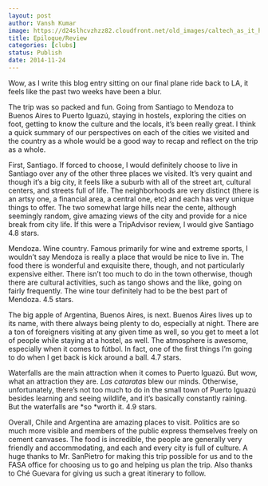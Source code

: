 ```yaml
---
layout: post
author: Vansh Kumar
image: https://d24slhcvzhzz82.cloudfront.net/old_images/caltech_as_it_happens/6a0105349b8251970b01b7c6f24889970b.jpg
title: Epilogue/Review
categories: [clubs]
status: Publish
date: 2014-11-24
---
```


Wow, as I write this blog entry sitting on our final plane ride back to LA, it feels like the past two weeks have been a blur.

The trip was so packed and fun. Going from Santiago to Mendoza to Buenos Aires to Puerto Iguazú, staying in hostels, exploring the cities on foot, getting to know the culture and the locals, it’s been really great. I think a quick summary of our perspectives on each of the cities we visited and the country as a whole would be a good way to recap and reflect on the trip as a whole.

First, Santiago. If forced to choose, I would definitely choose to live in Santiago over any of the other three places we visited. It’s very quaint and though it’s a big city, it feels like a suburb with all of the street art, cultural centers, and streets full of life. The neighborhoods are very distinct (there is an artsy one, a financial area, a central one, etc) and each has very unique things to offer. The two somewhat large hills near the cente, although seemingly random, give amazing views of the city and provide for a nice break from city life. If this were a TripAdvisor review, I would give Santiago 4.8 stars.

<a name="_GoBack"></a> Mendoza. Wine country. Famous primarily for wine and extreme sports, I wouldn’t say Mendoza is really a place that would be nice to live in. The food there is wonderful and exquisite there, though, and not particularly expensive either. There isn’t too much to do in the town otherwise, though there are cultural activities, such as tango shows and the like, going on fairly frequently. The wine tour definitely had to be the best part of Mendoza. 4.5 stars.

The big apple of Argentina, Buenos Aires, is next. Buenos Aires lives up to its name, with there always being plenty to do, especially at night. There are a ton of foreigners visiting at any given time as well, so you get to meet a lot of people while staying at a hostel, as well. The atmosphere is awesome, especially when it comes to fútbol. In fact, one of the first things I’m going to do when I get back is kick around a ball. 4.7 stars.

Waterfalls are the main attraction when it comes to Puerto Iguazú. But wow, what an attraction they are. *Las cataratas* blew our minds. Otherwise, unfortunately, there’s not too much to do in the small town of Puerto Iguazú besides learning and seeing wildlife, and it’s basically constantly raining. But the waterfalls are *so *worth it. 4.9 stars.

Overall, Chile and Argentina are amazing places to visit. Politics are so much more visible and members of the public express themselves freely on cement canvases. The food is incredible, the people are generally very friendly and accommodating, and each and every city is full of culture. A huge thanks to Mr. SanPietro for making this trip possible for us and to the FASA office for choosing us to go and helping us plan the trip. Also thanks to Ché Guevara for giving us such a great itinerary to follow.

